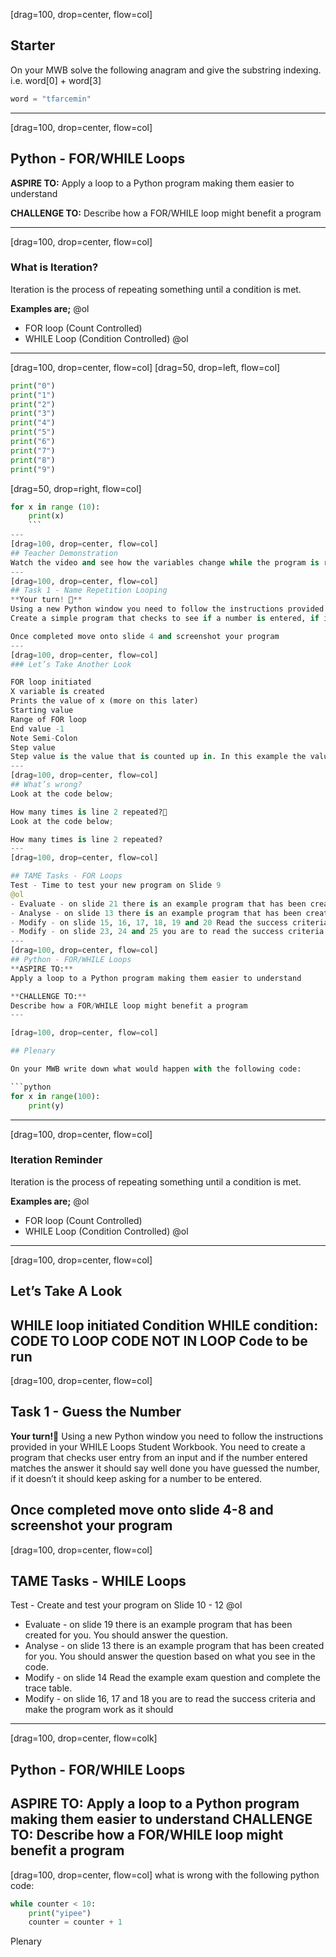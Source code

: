 
[drag=100, drop=center, flow=col]

## Starter

On your MWB solve the following anagram and give the substring indexing. i.e. word[0] + word[3]

```python
word = "tfarcemin"
```

---
[drag=100, drop=center, flow=col]

## Python - FOR/WHILE Loops
**ASPIRE TO:** 
Apply a loop to a Python program making them easier to understand

**CHALLENGE TO:** 
Describe how a FOR/WHILE loop might benefit a program

---
[drag=100, drop=center, flow=col]
### What is Iteration?
Iteration is the process of repeating something until a condition is met. 

**Examples are;**
@ol
- FOR loop (Count Controlled)
- WHILE Loop (Condition Controlled)
@ol

---
[drag=100, drop=center, flow=col]
[drag=50, drop=left, flow=col]



```python
print("0")
print("1")
print("2")
print("3")
print("4")
print("5")
print("6")
print("7")
print("8")
print("9")
```
[drag=50, drop=right, flow=col]
```python
for x in range (10):
	print(x)
	```
---
[drag=100, drop=center, flow=col]
## Teacher Demonstration
Watch the video and see how the variables change while the program is running.
---
[drag=100, drop=center, flow=col]
## Task 1 - Name Repetition Looping
**Your turn! 🎉**
Using a new Python window you need to follow the instructions provided in your FOR Loops Student Workbook.
Create a simple program that checks to see if a number is entered, if it is not an error message should appear.

Once completed move onto slide 4 and screenshot your program
---
[drag=100, drop=center, flow=col]
### Let’s Take Another Look

FOR loop initiated 
X variable is created
Prints the value of x (more on this later)
Starting value
Range of FOR loop
End value -1
Note Semi-Colon
Step value
Step value is the value that is counted up in. In this example the value of x is increased by 5 each time, therefore printing 0, 5, 10, 15 etc. This can also be used to countdown from a larger value;
---
[drag=100, drop=center, flow=col]
## What’s wrong?
Look at the code below;

How many times is line 2 repeated?
Look at the code below;

How many times is line 2 repeated?
---
[drag=100, drop=center, flow=col]

## TAME Tasks - FOR Loops
Test - Time to test your new program on Slide 9
@ol
- Evaluate - on slide 21 there is an example program that has been created for you. You should answer the question.
- Analyse - on slide 13 there is an example program that has been created for you. You should answer the question based on what you see in the code.
- Modify - on slide 15, 16, 17, 18, 19 and 20 Read the success criteria and make the program work as it should
- Modify - on slide 23, 24 and 25 you are to read the success criteria and make the program work as it should
---
[drag=100, drop=center, flow=col]
## Python - FOR/WHILE Loops
**ASPIRE TO:** 
Apply a loop to a Python program making them easier to understand

**CHALLENGE TO:** 
Describe how a FOR/WHILE loop might benefit a program
---

[drag=100, drop=center, flow=col]

## Plenary

On your MWB write down what would happen with the following code:

```python
for x in range(100):
	print(y)
```
---
[drag=100, drop=center, flow=col]
### Iteration Reminder
Iteration is the process of repeating something until a condition is met. 

**Examples are;**
@ol
- FOR loop (Count Controlled)
- WHILE Loop (Condition Controlled)
@ol

---
[drag=100, drop=center, flow=col]

## Let’s Take A Look
WHILE loop initiated 
Condition
WHILE condition:
	CODE TO LOOP
CODE NOT IN LOOP
Code to be run
---
[drag=100, drop=center, flow=col]
## Task 1 - Guess the Number

**Your turn!🎉**
Using a new Python window you need to follow the instructions provided in your WHILE Loops Student Workbook.
You need to create a program that checks user entry from an input and if the number entered matches the answer it should say well done you have guessed the number, if it doesn’t it should keep asking for a number to be entered.


Once completed move onto slide 4-8 and screenshot your program
---
[drag=100, drop=center, flow=col]
## TAME Tasks - WHILE Loops
Test - Create and test your program on Slide 10 - 12
@ol
- Evaluate - on slide 19 there is an example program that has been created for you. You should answer the question.
- Analyse - on slide 13 there is an example program that has been created for you. You should answer the question based on what you see in the code.
- Modify - on slide 14 Read the example exam question and complete the trace table.
- Modify - on slide 16, 17 and 18 you are to read the success criteria and make the program work as it should

---
[drag=100, drop=center, flow=colk]

## Python - FOR/WHILE Loops
**ASPIRE TO:** 
Apply a loop to a Python program making them easier to understand
**CHALLENGE TO:** 
Describe how a FOR/WHILE loop might benefit a program
---
[drag=100, drop=center, flow=col]
what is wrong with the following python code:

```python
while counter < 10:
	print("yipee")
	counter = counter + 1
```

Plenary

